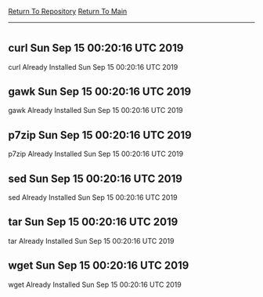 [Return To Repository](https://github.com/deathbybandaid/piholeparser/)
[Return To Main](https://github.com/deathbybandaid/piholeparser/blob/master/RecentRunLogs/Mainlog.md)
____________________________________
# 
## curl Sun Sep 15 00:20:16 UTC 2019
curl Already Installed Sun Sep 15 00:20:16 UTC 2019
## gawk Sun Sep 15 00:20:16 UTC 2019
gawk Already Installed Sun Sep 15 00:20:16 UTC 2019
## p7zip Sun Sep 15 00:20:16 UTC 2019
p7zip Already Installed Sun Sep 15 00:20:16 UTC 2019
## sed Sun Sep 15 00:20:16 UTC 2019
sed Already Installed Sun Sep 15 00:20:16 UTC 2019
## tar Sun Sep 15 00:20:16 UTC 2019
tar Already Installed Sun Sep 15 00:20:16 UTC 2019
## wget Sun Sep 15 00:20:16 UTC 2019
wget Already Installed Sun Sep 15 00:20:16 UTC 2019

